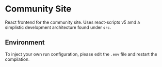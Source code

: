 # Community Site

React frontend for the community site. Uses react-scripts v5 amd a simplistic development architecture found under `src`.

## Environment

To inject your own run configuration, please edit the `.env` file and restart the compilation.

